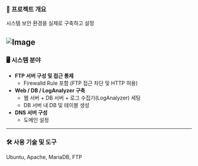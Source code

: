 ### 📌 프로젝트 개요
시스템 보안 환경을 실제로 구축하고 설정

![Image](https://github.com/user-attachments/assets/40e0fb89-21d5-4199-968f-e753ce807451)
---

### 🖥 시스템 분야

- **FTP 서버 구성 및 접근 통제**
  - Firewalld Rule 포함 (FTP 접근 차단 및 HTTP 허용)
- **Web / DB / LogAnalyzer 구축**
  - 웹 서버 + DB 서버 + 로그 수집기(LogAnalyzer) 세팅
  - DB 서버 내 DB 및 테이블 생성
- **DNS 서버 구성**
  - 도메인 설정
---

### 🛠 사용 기술 및 도구
Ubuntu, Apache, MariaDB, FTP
